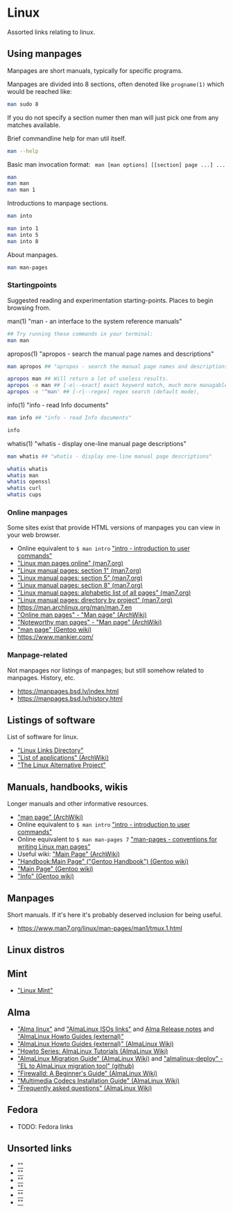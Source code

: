 # Linux
Assorted links relating to linux.


## Using manpages
Manpages are short manuals, typically for specific programs.

Manpages are divided into 8 sections, often denoted like `progname(1)` which would be reached like:
```bash
man sudo 8
```
If you do not specify a section numer then man will just pick one from any matches available.

Brief commandline help for man util itself.
```bash
man --help
```

Basic man invocation format: ` man [man options] [[section] page ...] ...` 
```bash
man
man man
man man 1
```

Introductions to manpage sections.
```bash
man into

man into 1
man into 5
man into 8
```

About manpages.
```bash
man man-pages
```


### Startingpoints
Suggested reading and experimentation starting-points.
Places to begin browsing from.

man(1) "man - an interface to the system reference manuals"
```bash
## Try running these commands in your terminal:
man man
```

apropos(1) "apropos - search the manual page names and descriptions"
```bash
man apropos ## "apropos - search the manual page names and descriptions"

apropos man ## Will return a lot of useless results.
apropos -e man ## [-e|--exact] exact keyword match, much more managable results.
apropos -e '^man' ## [-r|--regex] regex search (default mode),
```

info(1) "info - read Info documents"
```bash
man info ## "info - read Info documents"

info
```

whatis(1) "whatis - display one-line manual page descriptions"
```bash
man whatis ## "whatis - display one-line manual page descriptions"

whatis whatis
whatis man
whatis openssl
whatis curl
whatis cups
```


### Online manpages
Some sites exist that provide HTML versions of manpages you can view in your web browser.
* Online equivalent to `$ man intro` ["intro - introduction to user commands"](https://man.archlinux.org/man/intro.1)
* ["Linux man pages online" (man7.org)](https://www.man7.org/linux/man-pages/)
* ["Linux manual pages: section 1" (man7.org)](https://www.man7.org/linux/man-pages/dir_section_1.html)
* ["Linux manual pages: section 5" (man7.org)](https://www.man7.org/linux/man-pages/dir_section_5.html)
* ["Linux manual pages: section 8" (man7.org)](https://www.man7.org/linux/man-pages/dir_section_8.html)
* ["Linux manual pages: alphabetic list of all pages" (man7.org)](https://www.man7.org/linux/man-pages/dir_all_alphabetic.html)
* ["Linux manual pages: directory by project" (man7.org)](https://www.man7.org/linux/man-pages/dir_by_project.html)
* <https://man.archlinux.org/man/man.7.en>
* ["Online man pages" - "Man page" (ArchWiki)](https://wiki.archlinux.org/title/Man_page#Online_man_pages)
* ["Noteworthy man pages" - "Man page" (ArchWiki)](https://wiki.archlinux.org/title/Man_page#Noteworthy_man_pages)
* ["man page" (Gentoo wiki)](https://wiki.gentoo.org/wiki/Man_page)
* <https://www.mankier.com/>


### Manpage-related
Not manpages nor listings of manpages; but still somehow related to manpages. History, etc.
* <https://manpages.bsd.lv/index.html>
* <https://manpages.bsd.lv/history.html>


## Listings of software
List of software for linux.
* ["Linux Links Directory"](https://www.linuxlinks.com/links/Software/)
* ["List of applications" (ArchWiki)](https://wiki.archlinux.org/title/List_of_applications)
* ["The Linux Alternative Project"](https://www.linuxalt.com/)


## Manuals, handbooks, wikis
Longer manuals and other informative resources.
* ["man page" (ArchWiki)](https://wiki.archlinux.org/title/Man_page)
* Online equivalent to `$ man intro` ["intro - introduction to user commands"](https://man.archlinux.org/man/intro.1)
* Online equivalent to `$ man man-pages 7` ["man-pages - conventions for writing Linux man pages"](https://man.archlinux.org/man/man-pages.7)
* Useful wiki: ["Main Page" (ArchWiki)](https://wiki.archlinux.org/title/Main_page)
* ["Handbook:Main Page" ("Gentoo Handbook") (Gentoo wiki)](https://wiki.gentoo.org/wiki/Handbook:Main_Page)
* ["Main Page" (Gentoo wiki)](https://wiki.gentoo.org/wiki/Main_Page)
* ["Info" (Gentoo wiki)](https://wiki.gentoo.org/wiki/Info)


## Manpages
Short manuals. If it's here it's probably deserved inclusion for being useful.
* <https://www.man7.org/linux/man-pages/man1/tmux.1.html>


## Linux distros
Mint
------
* ["Linux Mint"](https://linuxmint.com/)

Alma
------
* ["Alma linux"](https://almalinux.org/) and ["AlmaLinux ISOs links"](https://mirrors.almalinux.org/isos.html) and [Alma Release notes](https://wiki.almalinux.org/release-notes/) and ["AlmaLinux Howto Guides (external)"](https://wiki.almalinux.org/Howto.html)
* ["AlmaLinux Howto Guides (external)" (AlmaLinux Wiki)](https://wiki.almalinux.org/Howto.html)
* ["Howto Series: AlmaLinux Tutorials  (AlmaLinux Wiki)](https://wiki.almalinux.org/series/)
* ["AlmaLinux Migration Guide" (AlmaLinux Wiki)](https://wiki.almalinux.org/documentation/migration-guide.html) and ["almalinux-deploy" - "EL to AlmaLinux migration tool" (github)](https://github.com/AlmaLinux/almalinux-deploy)
* ["Firewalld: A Beginner's Guide" (AlmaLinux Wiki)](https://wiki.almalinux.org/series/system/SystemSeriesA02.html)
* ["Multimedia Codecs Installation Guide" (AlmaLinux Wiki)](https://wiki.almalinux.org/series/system/SystemSeriesA05.html)
* ["Frequently asked questions" (AlmaLinux Wiki)](https://wiki.almalinux.org/FAQ.html)

Fedora
------
* TODO: Fedora links


## Unsorted links



* [""]()
* [""]()
* [""]()
* [""]()
* [""]()
* [""]()
